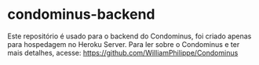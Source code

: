# condominus-backend
Este repositório é usado para o backend do Condominus, foi criado apenas para hospedagem no Heroku Server.
Para ler sobre o Condominus e ter mais detalhes, acesse: https://github.com/WilliamPhilippe/Condominus
